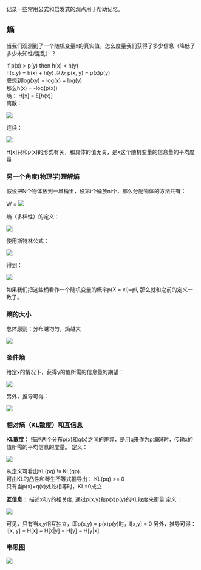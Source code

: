 记录一些常用公式和启发式的观点用于帮助记忆。
## 熵
当我们观测到了一个随机变量x的真实值，怎么度量我们获得了多少信息（降低了多少未知性/混乱）？

if p(x) > p(y) then h(x) < h(y)   
h(x,y) = h(x) + h(y) 以及 p(x, y) = p(x)p(y)  
联想到log(xy) = log(x) + log(y)  
那么h(x) = -log(p(x))  
熵： H[x] = E[h(x)]   
离散： 

![](https://images-1256319930.cos.ap-shanghai.myqcloud.com/concreteEntropy.gif)

连续： 

![](https://images-1256319930.cos.ap-shanghai.myqcloud.com/CodeCogsEqn.gif)

H[x]只和p(x)的形式有关，和具体的值无关，是x这个随机变量的信息量的平均度量

### 另一个角度(物理学)理解熵
假设把N个物体放到一堆桶里，设第i个桶放ni个，那么分配物体的方法共有：

W = ![](https://images-1256319930.cos.ap-shanghai.myqcloud.com/bucketNObj.gif)

熵（多样性）的定义：

![](https://images-1256319930.cos.ap-shanghai.myqcloud.com/entropy_physics.gif)

使用斯特林公式：

![](https://images-1256319930.cos.ap-shanghai.myqcloud.com/stirling_eq.gif)

得到：

![](https://images-1256319930.cos.ap-shanghai.myqcloud.com/entropy_appro.gif)

如果我们把这些桶看作一个随机变量的概率p(X = xi)=pi, 那么就和之前的定义一致了。 
### 熵的大小
总体原则：分布越均匀，熵越大

![](https://images-1256319930.cos.ap-shanghai.myqcloud.com/entropy_values.PNG) 

### 条件熵
给定x的情况下，获得y的值所需的信息量的期望：

![](https://images-1256319930.cos.ap-shanghai.myqcloud.com/conditional_entro.png) 

另外，推导可得：

![](https://images-1256319930.cos.ap-shanghai.myqcloud.com/union_entro.png) 

### 相对熵（KL散度）和互信息
**KL散度**： 描述两个分布p(x)和q(x)之间的差异，是用q来作为p编码时，传输x的值所需的平均信息的度量。
定义：

![](https://images-1256319930.cos.ap-shanghai.myqcloud.com/kl_div.png)

从定义可看出KL(pq) !≡ KL(qp).  
可由KL的凸性和琴生不等式推导出： KL(pq) >= 0   
只有当p(x)=q(x)处处相等时，KL=0成立

**互信息**： 描述x和y的相关度, 通过p(x,y)和p(x)p(y)的KL散度来衡量
定义：

![](https://images-1256319930.cos.ap-shanghai.myqcloud.com/mutual_info.png)

可见，只有当x,y相互独立，即p(x,y) = p(x)p(y)时，I[x,y] = 0
另外，推导可得：  
I[x, y] = H[x] − H[x|y] = H[y] − H[y|x].

### 韦恩图

![](https://images-1256319930.cos.ap-shanghai.myqcloud.com/entropy_weyen.jpg)
